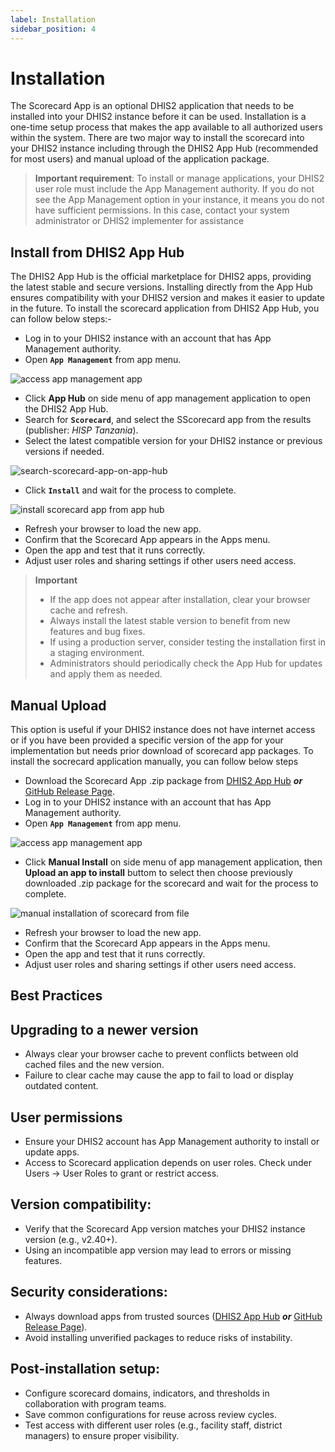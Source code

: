 ```yaml
---
label: Installation
sidebar_position: 4
---
```


# Installation


The Scorecard App is an optional DHIS2 application that needs to be installed into your DHIS2 instance before it can be used. Installation is a one-time setup process that makes the app available to all authorized users within the system. There are two major way to install the scorecard into your DHIS2 instance including through the DHIS2 App Hub (recommended for most users) and manual upload of the application package.
>  **Important requirement**: To install or manage applications, your DHIS2 user role must include the App Management authority. If you do not see the App Management option in your instance, it means you do not have sufficient permissions. In this case, contact your system administrator or DHIS2 implementer for assistance

## Install from DHIS2 App Hub
The DHIS2 App Hub is the official marketplace for DHIS2 apps, providing the latest stable and secure versions. Installing directly from the App Hub ensures compatibility with your DHIS2 version and makes it easier to update in the future. To install the scorecard application from DHIS2 App Hub, you can follow below steps:-
- Log in to your DHIS2 instance with an account that has App Management authority.
- Open **`App Management`** from app menu.

![access app management app](/img/scorecard/access-app-management-app.png)

- Click **App Hub** on side menu of app management application to open the DHIS2 App Hub.
- Search for **`Scorecard`**, and select the SScorecard app from the results (publisher: *HISP Tanzania*).
- Select the latest compatible version for your DHIS2 instance or previous versions if needed.

![search-scorecard-app-on-app-hub](/img/scorecard/search-scorecard-app-on-app-hub.png)

- Click **`Install`** and wait for the process to complete.

![install scorecard app from app hub](/img/scorecard/install-scorecard-app-from-app-hub.png)
- Refresh your browser to load the new app.
- Confirm that the Scorecard App appears in the Apps menu.
- Open the app and test that it runs correctly.
- Adjust user roles and sharing settings if other users need access.

>**Important**
> - If the app does not appear after installation, clear your browser cache and refresh.
> - Always install the latest stable version to benefit from new features and bug fixes.
> - If using a production server, consider testing the installation first in a staging environment.
> - Administrators should periodically check the App Hub for updates and apply them as needed.

## Manual Upload
This option is useful if your DHIS2 instance does not have internet access or if you have been provided a specific version of the app for your implementation but needs prior download of scorecard app packages. To install the socrecard application manually, you can follow below steps
- Download the Scorecard App .zip package from [DHIS2 App Hub](https://apps.dhis2.org/?page=1&query=scorecard) ***or*** [GitHub Release Page](https://github.com/hisptz/scorecard-app/releases).
- Log in to your DHIS2 instance with an account that has App Management authority.
- Open **`App Management`** from app menu.

![access app management app](/img/scorecard/access-app-management-app.png)

- Click **Manual Install** on side menu of app management application, then **Upload an app to install** buttom to select then choose previously downloaded .zip package for the scorecard and wait for the process to complete.

![manual installation of scorecard from file](/img/scorecard/manual-installation-of-scorecard-from-file.png)

- Refresh your browser to load the new app.
- Confirm that the Scorecard App appears in the Apps menu.
- Open the app and test that it runs correctly.
- Adjust user roles and sharing settings if other users need access.


## Best Practices
## Upgrading to a newer version
- Always clear your browser cache to prevent conflicts between old cached files and the new version.
- Failure to clear cache may cause the app to fail to load or display outdated content.
## User permissions
- Ensure your DHIS2 account has App Management authority to install or update apps.
- Access to Scorecard application depends on user roles. Check under Users -> User Roles to grant or restrict access.
## Version compatibility:
- Verify that the Scorecard App version matches your DHIS2 instance version (e.g., v2.40+).
- Using an incompatible app version may lead to errors or missing features.
## Security considerations:
- Always download apps from trusted sources ([DHIS2 App Hub](https://apps.dhis2.org/?page=1&query=scorecard) ***or*** [GitHub Release Page](https://github.com/hisptz/scorecard-app/releases)).
- Avoid installing unverified packages to reduce risks of instability.
## Post-installation setup:
- Configure scorecard domains, indicators, and thresholds in collaboration with program teams.
- Save common configurations for reuse across review cycles.
- Test access with different user roles (e.g., facility staff, district managers) to ensure proper visibility.

